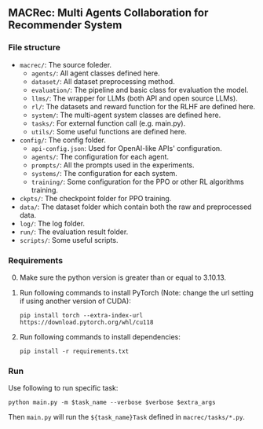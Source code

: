 ## MACRec: Multi Agents Collaboration for Recommender System

### File structure

- `macrec/`: The source foleder.
    - `agents/`: All agent classes defined here.
    - `dataset/`: All dataset preprocessing method.
    - `evaluation/`: The pipeline and basic class for evaluation the model.
    - `llms/`: The wrapper for LLMs (both API and open source LLMs).
    - `rl/`: The datasets and reward function for the RLHF are defined here.
    - `system/`: The multi-agent system classes are defined here.
    - `tasks/`: For external function call (e.g. main.py).
    - `utils/`: Some useful functions are defined here.
- `config/`: The config folder.
    - `api-config.json`: Used for OpenAI-like APIs' configuration.
    - `agents/`: The configuration for each agent.
    - `prompts/`: All the prompts used in the experiments.
    - `systems/`: The configuration for each system.
    - `training/`: Some configuration for the PPO or other RL algorithms training.
- `ckpts/`: The checkpoint folder for PPO training.
- `data/`: The dataset folder which contain both the raw and preprocessed data.
- `log/`: The log folder.
- `run/`: The evaluation result folder.
- `scripts/`: Some useful scripts.

### Requirements

0. Make sure the python version is greater than or equal to 3.10.13.

1. Run following commands to install PyTorch (Note: change the url setting if using another version of CUDA):
    ```shell
    pip install torch --extra-index-url https://download.pytorch.org/whl/cu118
    ```
2. Run following commands to install dependencies:
    ```shell
    pip install -r requirements.txt
    ```

### Run

Use following to run specific task:
```shell
python main.py -m $task_name --verbose $verbose $extra_args
```

Then `main.py` will run the `${task_name}Task` defined in `macrec/tasks/*.py`.
